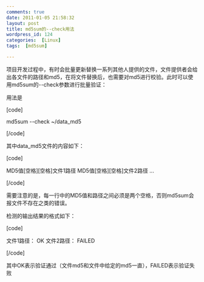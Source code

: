 ```yaml
---
comments: true
date: 2011-01-05 21:58:32
layout: post
title: md5sum的--check用法
wordpress_id: 124
categories:  [Linux]
tags:  [md5sum]

---
```


项目开发过程中，有时会批量更新替换一系列其他人提供的文件，文件提供者会给出各文件的路径和md5，在将文件替换后，也需要对md5进行校验。此时可以使用md5sum的--check参数进行批量验证：

用法是

[code]

md5sum --check ~/data_md5

[/code]

其中data_md5文件的内容如下：

[code]

MD5值[空格][空格]文件1路径
MD5值[空格][空格]文件2路径
...

[/code]

需要注意的是，每一行中的MD5值和路径之间必须是两个空格，否则md5sum会报文件不存在之类的错误。

检测的输出结果的格式如下：

[code]

文件1路径： OK
文件2路径： FAILED

[/code]

其中OK表示验证通过（文件md5和文件中给定的md5一直），FAILED表示验证失败
